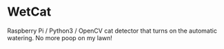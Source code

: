 # WetCat
Raspberry Pi / Python3 / OpenCV cat detector that turns on the automatic watering. No more poop on my lawn!
